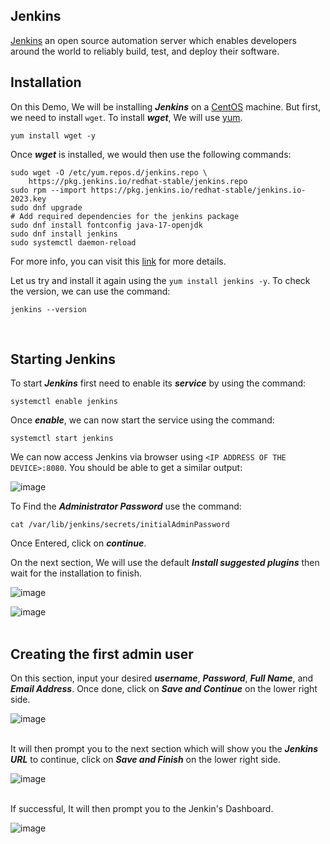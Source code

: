 ## Jenkins

[Jenkins](https://www.jenkins.io/) an open source automation server which enables developers around the world to reliably build, test, and deploy their software.
<br>

## Installation

On this Demo, We will be installing ***Jenkins*** on a [CentOS](https://www.centos.org/) machine. But first, we need to install ```wget```. To install ***wget***, We will use [yum](https://access.redhat.com/solutions/9934).

```
yum install wget -y
```

Once ***wget*** is installed, we would then use the following commands:

```
sudo wget -O /etc/yum.repos.d/jenkins.repo \
    https://pkg.jenkins.io/redhat-stable/jenkins.repo
sudo rpm --import https://pkg.jenkins.io/redhat-stable/jenkins.io-2023.key
sudo dnf upgrade
# Add required dependencies for the jenkins package
sudo dnf install fontconfig java-17-openjdk
sudo dnf install jenkins
sudo systemctl daemon-reload
```

For more info, you can visit this [link](https://www.jenkins.io/doc/book/installing/linux/#fedora) for more details.

Let us try and install it again  using the ```yum install jenkins -y```. To check the version, we can use the command:

```
jenkins --version
```
<br>

## Starting Jenkins

To start ***Jenkins*** first need to enable its ***service*** by using the command:

```
systemctl enable jenkins
```

Once ***enable***, we can now start the service using the command:

```
systemctl start jenkins
```

We can now access Jenkins via browser using ```<IP ADDRESS OF THE DEVICE>:8080```. You should be able to get a similar output:

![image](https://github.com/user-attachments/assets/f0bc46e3-49d8-4df5-adac-20b7c5d5afd2)

To Find the ***Administrator Password*** use the command:

```
cat /var/lib/jenkins/secrets/initialAdminPassword
```

Once Entered, click on ***continue***.

On the next section, We will use the default ***Install suggested plugins*** then wait for the installation to finish.

![image](https://github.com/user-attachments/assets/ce9a0398-b4cc-43f3-acbf-bcfc1f945ed6)
<br>

![image](https://github.com/user-attachments/assets/e485a7a2-a55e-4bd2-a500-00e430495297)
<br>
<br>

## Creating the first admin user

On this section, input your desired ***username***, ***Password***, ***Full Name***, and ***Email Address***. Once done, click on ***Save and Continue*** on the lower right side.

![image](https://github.com/user-attachments/assets/cf32f037-80fe-4c01-ae6c-172ebacba0bc)
<br>
<br>

It will then prompt you to the next section which will show you the ***Jenkins URL*** to continue, click on ***Save and Finish*** on the lower right side.

![image](https://github.com/user-attachments/assets/a43c05b9-aff5-443a-b2e7-22e33e256390)
<br>
<br>

If successful, It will then prompt you to the Jenkin's Dashboard.

![image](https://github.com/user-attachments/assets/5936bb03-c26b-42c8-ba95-4f9dc6f7905b)






